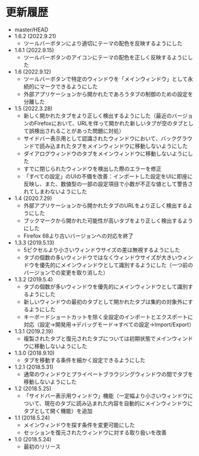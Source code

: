 # 更新履歴

 - master/HEAD
 - 1.6.2 (2022.9.21)
   * ツールバーボタンにより適切にテーマの配色を反映するようにした
 - 1.6.1 (2022.9.15)
   * ツールバーボタンのアイコンにテーマの配色を正しく反映するようにした
 - 1.6 (2022.9.12)
   * ツールバーボタンで特定のウィンドウを「メインウィンドウ」として永続的にマークできるようにした
   * 外部アプリケーションから開かれたであろうタブの制御のための設定を分離した
 - 1.5 (2022.3.28)
   * 新しく開かれたタブをより正しく検出するようにした（最近のバージョンのFirefoxにおいて、URLを伴って開かれた新しいタブが空のタブとして誤検出されることがあった問題に対処）
   * サイドバー表示用として認識されたウィンドウにおいて、バックグラウンドで読み込まれたタブをメインウィンドウに移動しないようにした
   * ダイアログウィンドウのタブをメインウィンドウに移動しないようにした
   * すでに閉じられたウィンドウを検出した際のエラーを修正
   * 「すべての設定」のUIの不備を改善：インポートした設定をUIに即座に反映し、また、数値型の一部の設定項目で小数が不正な値として警告されてしまわないようにした
 - 1.4 (2020.7.29)
   * 外部アプリケーションから開かれたタブのURLをより正しく検出するようにした
   * ブックマークから開かれた可能性が高いタブをより正しく検出するようにした
   * Firefox 68より古いバージョンへの対応を終了
 - 1.3.3 (2019.5.13)
   * 5ピクセルより小さいウィンドウサイズの差は無視するようにした
   * タブの個数の多いウィンドウではなくウィンドウサイズが大きいウィンドウを優先的にメインウィンドウとして識別するようにした（一つ前のバージョンでの変更を取り消した）
 - 1.3.2 (2019.5.4)
   * タブの個数が多いウィンドウを優先的にメインウィンドウとして識別するようにした
   * 新しいウィンドウの最初のタブとして開かれたタブは集約の対象外にするようにした
   * キーボードショートカットを除く全設定のインポートとエクスポートに対応（設定→開発用→デバッグモード→すべての設定→Import/Export）
 - 1.3.1 (2019.2.19)
   * 複製されたタブと復元されたタブについては初期状態でメインウィンドウに移動しないようにした
 - 1.3.0 (2018.9.10)
   * タブを移動する条件を細かく設定できるようにした
 - 1.2.1 (2018.5.31)
   * 通常のウィンドウとプライベートブラウジングウィンドウの間でタブを移動しないようにした
 - 1.2 (2018.5.25)
   * 「サイドバー表示用ウィンドウ」機能（一定幅より小さいウィンドウについて、現在のタブに読み込まれた内容を自動的にメインウィンドウにタブとして開く機能）を追加
 - 1.1 (2018.5.24)
   * メインウィンドウを探す条件を変更可能にした
   * セッションを復元されたウィンドウに対する取り扱いを改善
 - 1.0 (2018.5.24)
   * 最初のリリース
